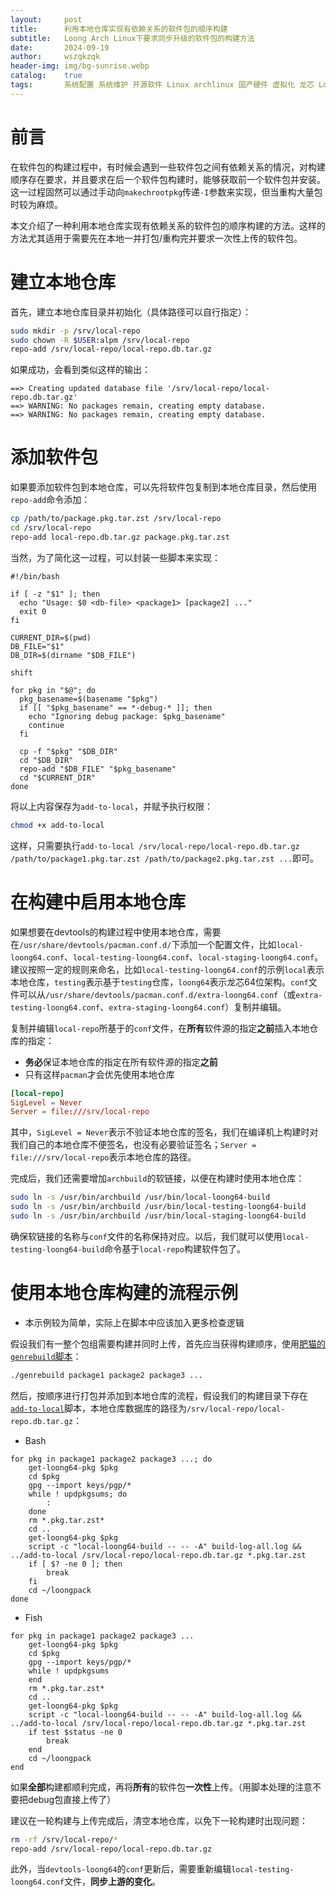 ```yaml
---
layout:     post
title:      利用本地仓库实现有依赖关系的软件包的顺序构建
subtitle:   Loong Arch Linux下要求同步升级的软件包的构建方法
date:       2024-09-19
author:     wszqkzqk
header-img: img/bg-sunrise.webp
catalog:    true
tags:       系统配置 系统维护 开源软件 Linux archlinux 国产硬件 虚拟化 龙芯 LoongArchLinux
---
```


# 前言

在软件包的构建过程中，有时候会遇到一些软件包之间有依赖关系的情况，对构建顺序存在要求，并且要求在后一个软件包构建时，能够获取前一个软件包并安装。这一过程固然可以通过手动向`makechrootpkg`传递`-I`参数来实现，但当重构大量包时较为麻烦。

本文介绍了一种利用本地仓库实现有依赖关系的软件包的顺序构建的方法。这样的方法尤其适用于需要先在本地一并打包/重构完并要求一次性上传的软件包。

# 建立本地仓库

首先，建立本地仓库目录并初始化（具体路径可以自行指定）：

```bash
sudo mkdir -p /srv/local-repo
sudo chown -R $USER:alpm /srv/local-repo
repo-add /srv/local-repo/local-repo.db.tar.gz
```

如果成功，会看到类似这样的输出：

```log
==> Creating updated database file '/srv/local-repo/local-repo.db.tar.gz'
==> WARNING: No packages remain, creating empty database.
==> WARNING: No packages remain, creating empty database.
```

# 添加软件包

如果要添加软件包到本地仓库，可以先将软件包复制到本地仓库目录，然后使用`repo-add`命令添加：

```bash
cp /path/to/package.pkg.tar.zst /srv/local-repo
cd /srv/local-repo
repo-add local-repo.db.tar.gz package.pkg.tar.zst
```

当然，为了简化这一过程，可以封装一些脚本来实现：

```
#!/bin/bash

if [ -z "$1" ]; then
  echo "Usage: $0 <db-file> <package1> [package2] ..."
  exit 0
fi

CURRENT_DIR=$(pwd)
DB_FILE="$1"
DB_DIR=$(dirname "$DB_FILE")

shift

for pkg in "$@"; do
  pkg_basename=$(basename "$pkg")
  if [[ "$pkg_basename" == *-debug-* ]]; then
    echo "Ignoring debug package: $pkg_basename"
    continue
  fi

  cp -f "$pkg" "$DB_DIR"
  cd "$DB_DIR"
  repo-add "$DB_FILE" "$pkg_basename"
  cd "$CURRENT_DIR"
done
```

将以上内容保存为`add-to-local`，并赋予执行权限：

```bash
chmod +x add-to-local
```

这样，只需要执行`add-to-local /srv/local-repo/local-repo.db.tar.gz /path/to/package1.pkg.tar.zst /path/to/package2.pkg.tar.zst ...`即可。

# 在构建中启用本地仓库

如果想要在devtools的构建过程中使用本地仓库，需要在`/usr/share/devtools/pacman.conf.d/`下添加一个配置文件，比如`local-loong64.conf`、`local-testing-loong64.conf`、`local-staging-loong64.conf`。建议按照一定的规则来命名，比如`local-testing-loong64.conf`的示例`local`表示本地仓库，`testing`表示基于`testing`仓库，`loong64`表示龙芯64位架构。`conf`文件可以从`/usr/share/devtools/pacman.conf.d/extra-loong64.conf`（或`extra-testing-loong64.conf`、`extra-staging-loong64.conf`）复制并编辑。

复制并编辑`local-repo`所基于的`conf`文件，在**所有**软件源的指定**之前**插入本地仓库的指定：
* **务必**保证本地仓库的指定在所有软件源的指定**之前**
* 只有这样`pacman`才会优先使用本地仓库

```conf
[local-repo]
SigLevel = Never
Server = file:///srv/local-repo
```

其中，`SigLevel = Never`表示不验证本地仓库的签名，我们在编译机上构建时对我们自己的本地仓库不便签名，也没有必要验证签名；`Server = file:///srv/local-repo`表示本地仓库的路径。

完成后，我们还需要增加`archbuild`的软链接，以便在构建时使用本地仓库：

```bash
sudo ln -s /usr/bin/archbuild /usr/bin/local-loong64-build
sudo ln -s /usr/bin/archbuild /usr/bin/local-testing-loong64-build
sudo ln -s /usr/bin/archbuild /usr/bin/local-staging-loong64-build
```

确保软链接的名称与`conf`文件的名称保持对应。以后，我们就可以使用`local-testing-loong64-build`命令基于`local-repo`构建软件包了。

# 使用本地仓库构建的流程示例

* 本示例较为简单，实际上在脚本中应该加入更多检查逻辑

假设我们有一整个包组需要构建并同时上传，首先应当获得构建顺序，使用[肥猫的`genrebuild`脚本](https://github.com/felixonmars/archlinux-futils/blob/master/genrebuild)：

```bash
./genrebuild package1 package2 package3 ...
```

然后，按顺序进行打包并添加到本地仓库的流程，假设我们的构建目录下存在[`add-to-local`](#添加软件包)脚本，本地仓库数据库的路径为`/srv/local-repo/local-repo.db.tar.gz`：

* Bash

```
for pkg in package1 package2 package3 ...; do
    get-loong64-pkg $pkg
    cd $pkg
    gpg --import keys/pgp/*
    while ! updpkgsums; do
        :
    done
    rm *.pkg.tar.zst*
    cd ..
    get-loong64-pkg $pkg
    script -c "local-loong64-build -- -- -A" build-log-all.log && ../add-to-local /srv/local-repo/local-repo.db.tar.gz *.pkg.tar.zst
    if [ $? -ne 0 ]; then
        break
    fi
    cd ~/loongpack
done
```

* Fish

```fish
for pkg in package1 package2 package3 ...                                                                      
    get-loong64-pkg $pkg
    cd $pkg
    gpg --import keys/pgp/*
    while ! updpkgsums
    end
    rm *.pkg.tar.zst*
    cd ..
    get-loong64-pkg $pkg
    script -c "local-loong64-build -- -- -A" build-log-all.log && ../add-to-local /srv/local-repo/local-repo.db.tar.gz *.pkg.tar.zst
    if test $status -ne 0
        break
    end
    cd ~/loongpack                                                                             
end
```

如果**全部**构建都顺利完成，再将**所有**的软件包**一次性**上传。（用脚本处理的注意不要把debug包直接上传了）

建议在一轮构建与上传完成后，清空本地仓库，以免下一轮构建时出现问题：

```bash
rm -rf /srv/local-repo/*
repo-add /srv/local-repo/local-repo.db.tar.gz
```

此外，当`devtools-loong64`的`conf`更新后，需要重新编辑`local-testing-loong64.conf`文件，**同步上游的变化**。

